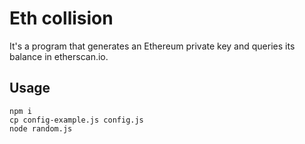 # Eth collision

It's a program that generates an Ethereum private key and queries its balance in etherscan.io.

## Usage

```
npm i
cp config-example.js config.js
node random.js
```

